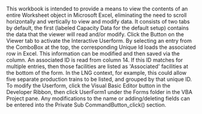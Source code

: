 This workbook is intended to provide a means to view the contents of an entire Worksheet object in Microsoft Excel, eliminating the need to scroll horizontally and vertically to view and modify data. 
It consists of two tabs by default, the first (labeled Capacity Data for the default setup) contains the data that the viewer will read and/or modify.
Click the Button on the Viewer tab to activate the Interactive Userform. By selecting an entry from the ComboBox at the top, the corresponding Unique Id loads the associated row in Excel.
This information can be modified and then saved via the column.
An associated ID is read from column 14. If this ID matches for multiple entries, then those facilities are listed as 'Associated' facilities at the bottom of the form. In the LNG context, for example, this could allow five separate production trains to be listed, and grouped by that unique ID.
To modify the Userform, click the Visual Basic Editor button in the Developer Ribbon, then click UserForm1 under the Forms folder in the VBA Project pane.
Any modifications to the name or adding/deleting fields can be entered into the Private Sub CommandButton_click() section.



